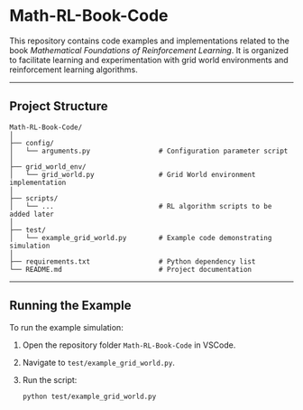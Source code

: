 # Math-RL-Book-Code

This repository contains code examples and implementations related to the book *Mathematical Foundations of Reinforcement Learning*. It is organized to facilitate learning and experimentation with grid world environments and reinforcement learning algorithms.

---

## Project Structure
```
Math-RL-Book-Code/
│
├── config/
│   └── arguments.py                 # Configuration parameter script
│
├── grid_world_env/
│   └── grid_world.py                # Grid World environment implementation
│
├── scripts/
│   └── ...                          # RL algorithm scripts to be added later
│
├── test/
│   └── example_grid_world.py        # Example code demonstrating simulation
│
├── requirements.txt                 # Python dependency list
└── README.md                        # Project documentation
```
---

## Running the Example

To run the example simulation:

1. Open the repository folder `Math-RL-Book-Code` in VSCode.

2. Navigate to `test/example_grid_world.py`.

3. Run the script:
   ```bash
   python test/example_grid_world.py
